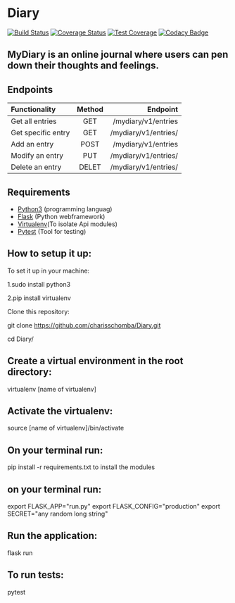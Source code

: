 # Diary
[![Build Status](https://travis-ci.org/charisschomba/Diary.svg?branch=develop)](https://travis-ci.org/charisschomba/Diary)
[![Coverage Status](https://coveralls.io/repos/github/charisschomba/Diary/badge.svg?branch=develop)](https://coveralls.io/github/charisschomba/Diary?branch=develop)
[![Test Coverage](https://api.codeclimate.com/v1/badges/a99a88d28ad37a79dbf6/test_coverage)](https://codeclimate.com/github/codeclimate/codeclimate/test_coverage)
[![Codacy Badge](https://api.codacy.com/project/badge/Grade/4b7ac2f6873e46be8bfc34ec0efbfd7f)](https://www.codacy.com/app/charisschomba/Diary?utm_source=github.com&amp;utm_medium=referral&amp;utm_content=charisschomba/Diary&amp;utm_campaign=Badge_Grade)

## MyDiary is an online journal where users can pen down their thoughts and feelings.

## Endpoints

| Functionality        |    Method     |         Endpoint               |
| :------------------- |:-------------:| ------------------------------:|
| Get all entries      | GET           | /mydiary/v1/entries            |
| Get specific entry   | GET           | /mydiary/v1/entries/<entryId>  |
| Add an entry         | POST          | /mydiary/v1/entries            |
| Modify an entry      | PUT           | /mydiary/v1/entries/<entryId>  |
| Delete an entry      | DELET         | /mydiary/v1/entries/<entryId>  |

## Requirements

- [Python3](https://www.python.org/) (programming languag)
- [Flask](http://flask.pocoo.org/) (Python webframework)
- [Virtualenv](https://virtualenv.pypa.io/en/stable/)(To isolate Api modules)
- [Pytest](https://docs.pytest.org/en/latest/) (Tool for testing)

## How to setup it up:

To set it up in your machine:

1.sudo install python3

2.pip install virtualenv

Clone this repository:

git clone https://github.com/charisschomba/Diary.git

cd Diary/

## Create a virtual environment in the root directory:

virtualenv [name of virtualenv]

## Activate the virtualenv:

source [name of virtualenv]/bin/activate

## On your terminal run:

pip install -r requirements.txt
to install the modules

## on your terminal run:

  export FLASK_APP="run.py"
  export FLASK_CONFIG="production"
  export SECRET="any random long string"

## Run the application:

flask run

## To run tests:
pytest
